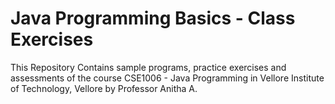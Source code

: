 # Java Programming Basics - Class Exercises

This Repository Contains sample programs, practice exercises and assessments of the course CSE1006 - Java Programming in Vellore Institute of Technology, Vellore by Professor Anitha A.
